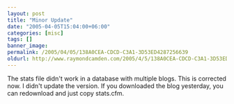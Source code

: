 ```yaml
---
layout: post
title: "Minor Update"
date: "2005-04-05T15:04:00+06:00"
categories: [misc]
tags: []
banner_image: 
permalink: /2005/04/05/138A0CEA-CDCD-C3A1-3D53ED4287256639
oldurl: http://www.raymondcamden.com/2005/4/5/138A0CEA-CDCD-C3A1-3D53ED4287256639
---
```


The stats file didn't work in a database with multiple blogs. This is corrected now. I didn't update the version. If you downloaded the blog yesterday, you can redownload and just copy stats.cfm.